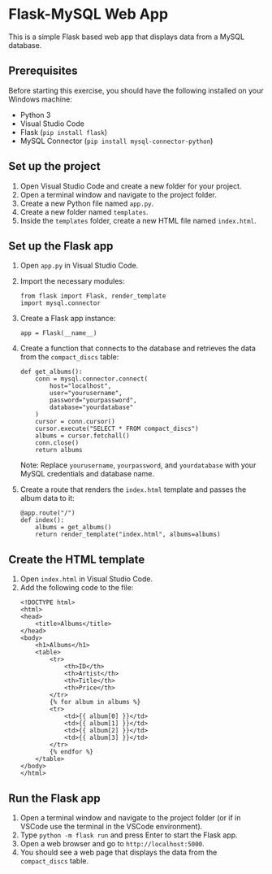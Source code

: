 # Flask-MySQL Web App

This is a simple Flask based web app that displays data from a MySQL database. 

## Prerequisites

Before starting this exercise, you should have the following installed on your Windows machine:
- Python 3
- Visual Studio Code
- Flask (`pip install flask`)
- MySQL Connector (`pip install mysql-connector-python`)

## Set up the project

1. Open Visual Studio Code and create a new folder for your project.
2. Open a terminal window and navigate to the project folder.
3. Create a new Python file named `app.py`.
4. Create a new folder named `templates`.
5. Inside the `templates` folder, create a new HTML file named `index.html`.


## Set up the Flask app

1. Open `app.py` in Visual Studio Code.
2. Import the necessary modules:
    ```
    from flask import Flask, render_template
    import mysql.connector
    ```
3. Create a Flask app instance:
    ```
    app = Flask(__name__)
    ```
4. Create a function that connects to the database and retrieves the data from the `compact_discs` table:
    ```
    def get_albums():
        conn = mysql.connector.connect(
            host="localhost",
            user="yourusername",
            password="yourpassword",
            database="yourdatabase"
        )
        cursor = conn.cursor()
        cursor.execute("SELECT * FROM compact_discs")
        albums = cursor.fetchall()
        conn.close()
        return albums
    ```
   Note: Replace `yourusername`, `yourpassword`, and `yourdatabase` with your MySQL credentials and database name.
   
5. Create a route that renders the `index.html` template and passes the album data to it:
    ```
    @app.route("/")
    def index():
        albums = get_albums()
        return render_template("index.html", albums=albums)
    ```

## Create the HTML template

1. Open `index.html` in Visual Studio Code.
2. Add the following code to the file:
    ```
    <!DOCTYPE html>
    <html>
    <head>
        <title>Albums</title>
    </head>
    <body>
        <h1>Albums</h1>
        <table>
            <tr>
                <th>ID</th>
                <th>Artist</th>
                <th>Title</th>
                <th>Price</th>
            </tr>
            {% for album in albums %}
            <tr>
                <td>{{ album[0] }}</td>
                <td>{{ album[1] }}</td>
                <td>{{ album[2] }}</td>
                <td>{{ album[3] }}</td>
            </tr>
            {% endfor %}
        </table>
    </body>
    </html>
    ```

## Run the Flask app

1. Open a terminal window and navigate to the project folder (or if in VSCode use the terminal in the VSCode environment).
2. Type `python -m flask run` and press Enter to start the Flask app.
3. Open a web browser and go to `http://localhost:5000`.
4. You should see a web page that displays the data from the `compact_discs` table.
